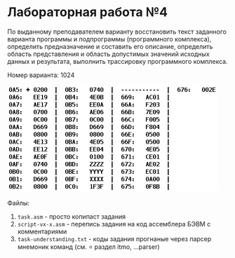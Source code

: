 # Лабораторная работа №4
По выданному преподавателем варианту восстановить текст заданного варианта программы и подпрограммы (программного комплекса), определить предназначение и составить его описание, определить область представления и область допустимых значений исходных данных и результата, выполнить трассировку программного комплекса.

Номер варианта: 1024

[![](task.png)](task.png)

Файлы:
1. `task.asm` - просто копипаст задания
2. `script-vx-x.asm` - перепись задания на код ассемблера БЭВМ c комментариями
3. `task-understanding.txt` - коды задания прогнаные через парсер мнемоник команд (см. :star: раздел itmo, ...parser)
